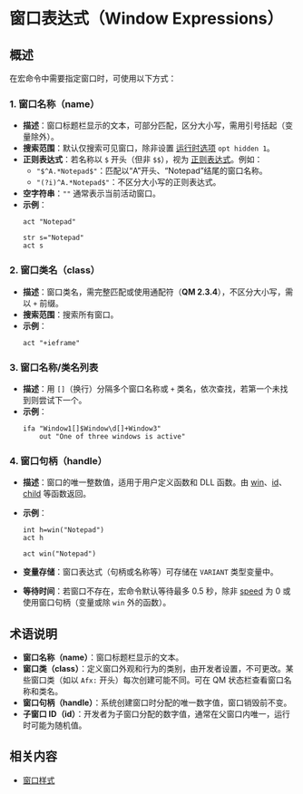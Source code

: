 # 窗口表达式（Window Expressions）

## 概述

在宏命令中需要指定窗口时，可使用以下方式：

### 1. 窗口名称（name）
- **描述**：窗口标题栏显示的文本，可部分匹配，区分大小写，需用引号括起（变量除外）。
- **搜索范围**：默认仅搜索可见窗口，除非设置 [运行时选项](IDP_OPT.html) `opt hidden 1`。
- **正则表达式**：若名称以 `$` 开头（但非 `$$`），视为 [正则表达式](IDP_PCRE.html)。例如：
  - `"$^A.*Notepad$"`：匹配以“A”开头、“Notepad”结尾的窗口名称。
  - `"(?i)^A.*Notepad$"`：不区分大小写的正则表达式。
- **空字符串**：`""` 通常表示当前活动窗口。
- **示例**：
  ```qm
  act "Notepad"

  str s="Notepad"
  act s
  ```

### 2. 窗口类名（class）
- **描述**：窗口类名，需完整匹配或使用通配符（**QM 2.3.4**），不区分大小写，需以 `+` 前缀。
- **搜索范围**：搜索所有窗口。
- **示例**：
  ```qm
  act "+ieframe"
  ```

### 3. 窗口名称/类名列表
- **描述**：用 `[]`（换行）分隔多个窗口名称或 `+` 类名，依次查找，若第一个未找到则尝试下一个。
- **示例**：
  ```qm
  ifa "Window1[]$Window\d[]+Window3"
      out "One of three windows is active"
  ```

### 4. 窗口句柄（handle）
- **描述**：窗口的唯一整数值，适用于用户定义函数和 DLL 函数。由 [win](IDP_WIN.html)、[id](IDP_ID.html)、[child](IDP_CHILD.html) 等函数返回。
- **示例**：
  ```qm
  int h=win("Notepad")
  act h

  act win("Notepad")
  ```

- **变量存储**：窗口表达式（句柄或名称等）可存储在 `VARIANT` 类型变量中。
- **等待时间**：若窗口不存在，宏命令默认等待最多 0.5 秒，除非 [speed](IDP_SPE.html) 为 0 或使用窗口句柄（变量或除 `win` 外的函数）。

## 术语说明

- **窗口名称（name）**：窗口标题栏显示的文本。
- **窗口类（class）**：定义窗口外观和行为的类别，由开发者设置，不可更改。某些窗口类（如以 `Afx:` 开头）每次创建可能不同。可在 QM 状态栏查看窗口名称和类名。
- **窗口句柄（handle）**：系统创建窗口时分配的唯一数字值，窗口销毁前不变。
- **子窗口 ID（id）**：开发者为子窗口分配的数字值，通常在父窗口内唯一，运行时可能为随机值。

## 相关内容

- [窗口样式](IDP_WINDOWSTYLES.html)